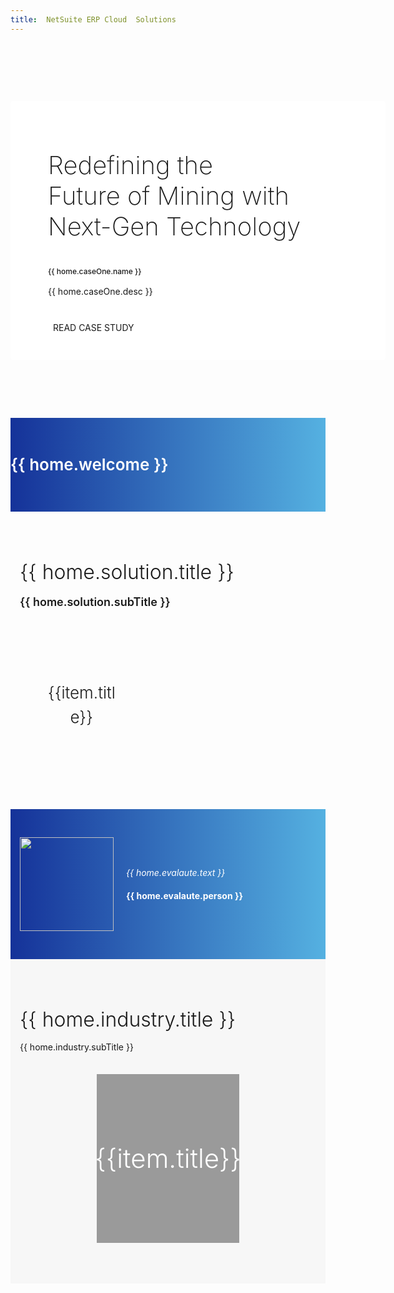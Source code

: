 ```yaml
---
title:  NetSuite ERP Cloud  Solutions
---
```


<div class="full-bg">
   <div class="layout-mid w-1200">
      <div class="slogn">
        <p class="slogn-text" 
            v-motion 
            :initial="{
            opacity: 0,
            x: 100
            }"
            :enter="{
            opacity: 1,
            x: 0,
            transition: {
                delay: 150,
                duration: 750
            }
            }"
        >
            Redefining the<br>
            Future of Mining with<br>
            Next-Gen Technology
        </p>
        <div 
        v-if="home.caseOne"
        v-motion 
            :initial="{
            opacity: 0,
            y: 100
            }"
            :enter="{
            opacity: 1,
            y: 0,
            transition: {
                delay: 250,
                duration: 750
            }
            }"
        >
            <p class="customer-text"> {{ home.caseOne.name }}</p>
            <p class="mt-16">{{ home.caseOne.desc }}</p>
            <a class="button" :href="home.caseOne.link">READ CASE STUDY</a>
        </div>
      </div>
   </div>
</div>
<div class="grad-bg">
   <div class="layout-mid">
       <p class="h3">
           {{ home.welcome }}
       </p>
   </div>
</div>
<div class="p-30">
   <div class="layout-mid p-15">
       <p class="read-text">
          {{ home.solution.title }}
       </p>
       <p class="read-head">
          {{ home.solution.subTitle }}
       </p>
       <ul class="s-ul">
          <li class="s-li" v-for="item in home.solution.items">
              <p class="s-title">{{item.title}}</p>
              <p class="s-desc">{{item.desc}}</p>
          </li>
       </ul>
   </div>
    <div class="p-30 grad-bg" v-if="home.evalaute">
      <div class="layout-mid p-15 flex">
          <img src="/quote-icon.webp" width="150" height="150" />
          <div class="story">
              <p class="said">
              <i>
              {{ home.evalaute.text }}
              </i>
              </p>
              <p class="who"><strong>{{ home.evalaute.person }}</strong></p>
          </div>
      </div>
    </div>
   <div class="p-30 bg-gray">
      <div class="layout-mid p-15">
         <p class="read-text">
            {{ home.industry.title }}
        </p>
        <p class="read-desc"> {{ home.industry.subTitle }}</p>
        <div class="industry-wrapper">
            <div class="industry-container" v-for="(item,i) in home.industry.items">
                 <div class="hover-box hover-front" :class="`bg-img-`+(i+1)" >
                    <div class="text-wrap">
                        {{item.title}}
                    </div>
                </div>
                <div class="hover-box hover-back">
                    <p class="hover-title">{{item.title}}</p>
                    <p class="hover-text">{{item.desc}}</p>
                    <a class="button" :href="item.link" >EXPLORE</a>
                </div>
            </div>
        </div>
      </div>
   </div>
</div>



<script setup>
import { useData } from 'vitepress';

const { theme } = useData();
const { home } = theme.value;
</script>

<style scoped>
.full-bg{
    background: url('./banner.png');
    height: 600px;
    background-position: center;
    display: flex;
    align-items: center;
}
.slogn{
    width: 600px;
    box-sizing: border-box;
    padding: 38px 60px;
    background: #fff;
    border-radius: 4px;
    float: left;
}
.slogn-text{
    font-size: 40px;
    font-weight: 200;
    color: var(--color-primary);
    font-family: var(--font-heading);
}
.w-1200{
    width: 1200px;
}
.customer-text{
    color: var(--color-text);
    font-weight: 500;
    margin-top: 12px;
    font-size: 12px; 
}
.mt-16{
    margin-top: 16px;
}
.button{
    display: inline-block;
    border: 2px solid var(--color-primary);
    color: var(--color-primary);
    text-align: center;
    padding: 5px 8px;
    font-size: 14px;
    border-radius: 2px;
    transition: .3s;
    margin-top: 22px;
}
.button:hover{
    background: var(--color-primary);
    color: #fff;
}
.grad-bg{
    background: linear-gradient(90deg, rgba(21, 50, 153, 1) 0%, rgba(85, 177, 225, 1) 100%) !important;
    padding: 30px 0;
}
.h3{
    width: 80%;
    color: #fff;
    font-size: 26px;
    font-weight: 600;
    line-height: 38px;
}
.p-30{
    padding: 30px 0;
}
.p-15{
    padding: 15px;
}
.read-text{
    font-size: 32px;
    font-weight: 300;
    color: var(--color-primary);
    margin-bottom: 16px;
}
.read-head{
    font-weight: 600;
    font-size: 18px;
    color: var(--color-primary);
    margin-bottom: 16px;
}
.s-ul{
    border: 1px solid var(--color-primary);
    display: flex;
    height: 270px;
    margin-bottom: 20px;
}
.s-li{
    width: 33.33%;
    height: 100%;
    cursor:pointer;
    border-right: 1px solid var(--color-primary);
    display: flex;
    justify-content: center;
    align-items: center;
    flex-direction: column;
}
.s-li:hover {
    background: #f6f6f6;
}
.s-li:hover .s-desc{
    display: block;
}
.s-desc{
    display: none;
}
.s-title{
    font-size: 26px;
    color: var(--color-primary);
    margin-bottom: 20px;
    line-height: 1.5;
    font-weight: 300;
}
.s-li:nth-of-type(3){
    border: none;
}
.s-li p{
    text-align: center;
    width: 80%;
}
.read-desc{
    width: 70%;
    margin-bottom: 35px;
}
.bg-gray{
    background: #f7f7f7;
}
.industry-wrapper{
    display: flex;
    flex-wrap: wrap;
    justify-content: space-around;
}
.industry-container{
    height: 270px;
    margin-bottom: 20px;
    width: 48%;
    position: relative;
}
.hover-box{
    height: 100%;
    width: 100%;
    backface-visibility: hidden;
    position: absolute;
    top: 0;
    left: 0;
    display: flex;
    flex-direction: column;
    justify-content: center;
    transition: transform .5s ease-in-out;
    transform-style: preserve-3d;
    background-size: cover;
    background-position: center;
}
.text-wrap{
    display: flex;
    height: 100%;
    width: 100%;
    justify-content: center;
    align-items: center;
    background: #00000060;
}
.hover-front{
    color:#fff;
    font-size: 42px;
    font-weight: 300;
    align-items: center;
    transform: rotateY(0);
}
.industry-container:hover .hover-front{
    transform: rotateY(-180deg);
}
.industry-container:hover .hover-back{
    transform: rotateY(0deg);
}
.hover-back{
    transform: rotateY(180deg);
    align-items: center;
    background: #fff;
}
.hover-title{
    font-size: 32px;
    margin-bottom: 20px;
    text-align: center;
    font-weight: 300;
    color: var(--color-primary);
}
.hover-text{
    text-align:center;
    line-height: 20px;
    margin-bottom: 20px;
    width: 80%;
}
.bg-img-1{
    background: url(./img-industries-1.webp);
     background-size: cover;
    background-position: center;
}
.bg-img-2{
    background: url(./img-industries-2.webp);
     background-size: cover;
    background-position: center;
}
.bg-img-3{
    background: url(./img-industries-3.webp);
     background-size: cover;
    background-position: center;
}
.bg-img-4{
    background: url(./img-industries-4.webp);
     background-size: cover;
    background-position: center;
}
.flex{
    display: flex;
    align-items: center;
}
.story{
    margin-left: 20px;
    width: 570px;
    color: #fff;
}
.said{
    margin-bottom: 20px;
}

</style>